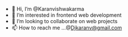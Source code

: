 - 👋 Hi, I’m @Karanvishwakarma
- 👀 I’m interested in frontend web development
- 💞️ I’m looking to collaborate on web projects
- 📫 How to reach me ...@Djkaranv@gmail.com

<!---
Karanvishwakarma/Karanvishwakarma is a ✨ special ✨ repository because its `README.md` (this file) appears on your GitHub profile.
You can click the Preview link to take a look at your changes.
--->
